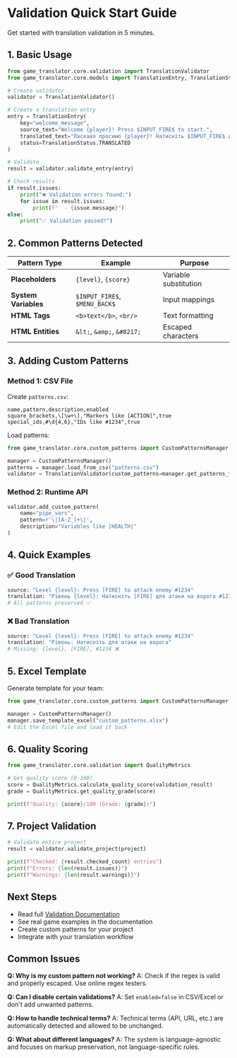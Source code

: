 # Validation Quick Start Guide

Get started with translation validation in 5 minutes.

## 1. Basic Usage

```python
from game_translator.core.validation import TranslationValidator
from game_translator.core.models import TranslationEntry, TranslationStatus

# Create validator
validator = TranslationValidator()

# Create a translation entry
entry = TranslationEntry(
    key="welcome_message",
    source_text="Welcome {player}! Press $INPUT_FIRE$ to start.",
    translated_text="Ласкаво просимо {player}! Натисніть $INPUT_FIRE$ для початку.",
    status=TranslationStatus.TRANSLATED
)

# Validate
result = validator.validate_entry(entry)

# Check results
if result.issues:
    print("❌ Validation errors found:")
    for issue in result.issues:
        print(f"  - {issue.message}")
else:
    print("✅ Validation passed!")
```

## 2. Common Patterns Detected

| Pattern Type | Example | Purpose |
|-------------|---------|---------|
| **Placeholders** | `{level}`, `{score}` | Variable substitution |
| **System Variables** | `$INPUT_FIRE$`, `$MENU_BACK$` | Input mappings |
| **HTML Tags** | `<b>text</b>`, `<br/>` | Text formatting |
| **HTML Entities** | `&lt;`, `&amp;`, `&#8217;` | Escaped characters |

## 3. Adding Custom Patterns

### Method 1: CSV File
Create `patterns.csv`:
```csv
name,pattern,description,enabled
square_brackets,\[\w+\],"Markers like [ACTION]",true
special_ids,#\d{4,6},"IDs like #1234",true
```

Load patterns:
```python
from game_translator.core.custom_patterns import CustomPatternsManager

manager = CustomPatternsManager()
patterns = manager.load_from_csv("patterns.csv")
validator = TranslationValidator(custom_patterns=manager.get_patterns_for_validator())
```

### Method 2: Runtime API
```python
validator.add_custom_pattern(
    name="pipe_vars",
    pattern=r'\|[A-Z_]+\|',
    description="Variables like |HEALTH|"
)
```

## 4. Quick Examples

### ✅ Good Translation
```python
source: "Level {level}: Press [FIRE] to attack enemy #1234"
translation: "Рівень {level}: Натисніть [FIRE] для атаки на ворога #1234"
# All patterns preserved ✓
```

### ❌ Bad Translation
```python
source: "Level {level}: Press [FIRE] to attack enemy #1234"
translation: "Рівень: Натисніть для атаки на ворога"
# Missing: {level}, [FIRE], #1234 ❌
```

## 5. Excel Template

Generate template for your team:
```python
from game_translator.core.custom_patterns import CustomPatternsManager

manager = CustomPatternsManager()
manager.save_template_excel("custom_patterns.xlsx")
# Edit the Excel file and load it back
```

## 6. Quality Scoring

```python
from game_translator.core.validation import QualityMetrics

# Get quality score (0-100)
score = QualityMetrics.calculate_quality_score(validation_result)
grade = QualityMetrics.get_quality_grade(score)

print(f"Quality: {score}/100 (Grade: {grade})")
```

## 7. Project Validation

```python
# Validate entire project
result = validator.validate_project(project)

print(f"Checked: {result.checked_count} entries")
print(f"Errors: {len(result.issues)}")
print(f"Warnings: {len(result.warnings)}")
```

## Next Steps

- Read full [Validation Documentation](VALIDATION.md)
- See real game examples in the documentation
- Create custom patterns for your project
- Integrate with your translation workflow

## Common Issues

**Q: Why is my custom pattern not working?**
A: Check if the regex is valid and properly escaped. Use online regex testers.

**Q: Can I disable certain validations?**
A: Set `enabled=false` in CSV/Excel or don't add unwanted patterns.

**Q: How to handle technical terms?**
A: Technical terms (API, URL, etc.) are automatically detected and allowed to be unchanged.

**Q: What about different languages?**
A: The system is language-agnostic and focuses on markup preservation, not language-specific rules.